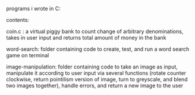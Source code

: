 programs i wrote in C:

contents:

coin.c : a virtual piggy bank to count change of arbitrary denominations, takes in user input and returns total amount of money in the bank

word-search: folder containing code to create, test, and run a word search game on terminal

image-manipulation: folder containing code to take an image as input, manipulate it according to user input via several functions (rotate counter clockwise, return pointilism version of image, turn to greyscale, and blend two images together), handle errors, and return a new image to the user
